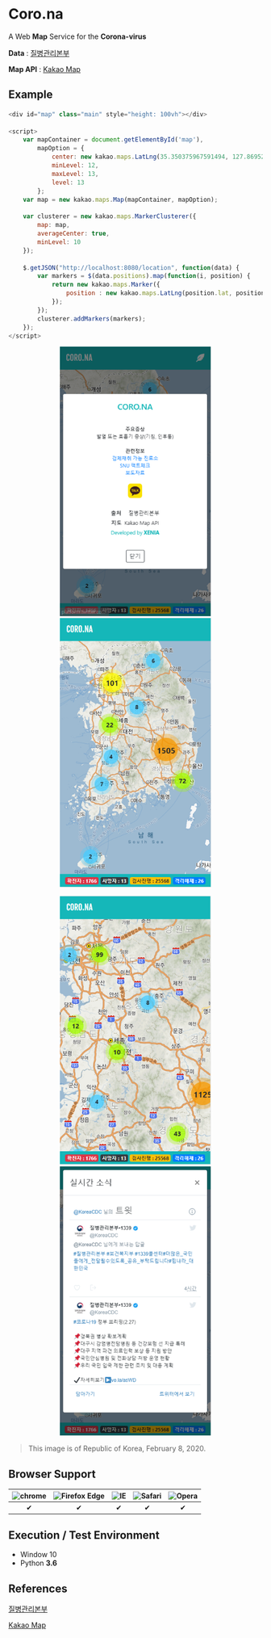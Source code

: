 # Coro.na

A Web **Map** Service for the **Corona-virus**

**Data** : [질병관리본부](http://www.cdc.go.kr/index.es?sid=a2)

**Map API** : [Kakao Map](http://apis.map.kakao.com/)

## Example

```javascript
<div id="map" class="main" style="height: 100vh"></div>

<script>
    var mapContainer = document.getElementById('map'),
        mapOption = { 
            center: new kakao.maps.LatLng(35.350375967591494, 127.86952137759117),
            minLevel: 12,
            maxLevel: 13,
            level: 13
        };
    var map = new kakao.maps.Map(mapContainer, mapOption); 

    var clusterer = new kakao.maps.MarkerClusterer({
        map: map,
        averageCenter: true, 
        minLevel: 10
    });
    
    $.getJSON("http://localhost:8080/location", function(data) {
        var markers = $(data.positions).map(function(i, position) {
            return new kakao.maps.Marker({
                position : new kakao.maps.LatLng(position.lat, position.lng)
            });
        });
        clusterer.addMarkers(markers);
    });  
</script>
```

<p align=center>
  <img width="300px" src="https://github.com/Xenia101/Coro.na/blob/master/img/img4.PNG?raw=true">
  <img width="300px" src="https://github.com/Xenia101/Coro.na/blob/master/img/image.PNG?raw=true">
</p>


<p align=center>
  <img width="300px" src="https://github.com/Xenia101/Coro.na/blob/master/img/img2.PNG?raw=true">
  <img width="300px"src="https://github.com/Xenia101/Coro.na/blob/master/img/img3.PNG?raw=true">
</p>

> This image is of Republic of Korea, February 8, 2020.

## Browser Support

| ![chrome](https://camo.githubusercontent.com/26846e979600799e9f4273d38bd9e5cb7bb8d6d0/68747470733a2f2f7261772e6769746875622e636f6d2f616c7272612f62726f777365722d6c6f676f732f6d61737465722f7372632f6368726f6d652f6368726f6d655f34387834382e706e67) 	| ![Firefox Edge](https://camo.githubusercontent.com/6087557f69ec6585eb7f8d7bd7d9ecb6b7f51ba1/68747470733a2f2f7261772e6769746875622e636f6d2f616c7272612f62726f777365722d6c6f676f732f6d61737465722f7372632f66697265666f782f66697265666f785f34387834382e706e67) 	| ![IE](https://camo.githubusercontent.com/4b062fb12353b0ef8420a72ddc3debf6b2ee5747/68747470733a2f2f7261772e6769746875622e636f6d2f616c7272612f62726f777365722d6c6f676f732f6d61737465722f7372632f617263686976652f696e7465726e65742d6578706c6f7265725f392d31312f696e7465726e65742d6578706c6f7265725f392d31315f34387834382e706e67) 	| ![Safari](https://camo.githubusercontent.com/6fbaeb334b99e74ddd89190a42766ea3b4600d2c/68747470733a2f2f7261772e6769746875622e636f6d2f616c7272612f62726f777365722d6c6f676f732f6d61737465722f7372632f7361666172692f7361666172695f34387834382e706e67) 	| ![Opera](https://camo.githubusercontent.com/96d2405a936da1fb8988db0c1d304d3db04b8a52/68747470733a2f2f7261772e6769746875622e636f6d2f616c7272612f62726f777365722d6c6f676f732f6d61737465722f7372632f6f706572612f6f706572615f34387834382e706e67) 	|
|:------:	|:------------:	|:--:	|:------:	|:-----:	|
|    ✔   	|       ✔      	|  ✔ 	|    ✔   	|   ✔   	|


## Execution / Test Environment

- Window 10
- Python **3.6**


## References

[질병관리본부](http://www.cdc.go.kr/index.es?sid=a2)

[Kakao Map](http://apis.map.kakao.com/)
